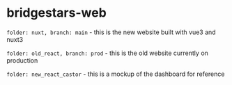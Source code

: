 # bridgestars-web

`folder: nuxt, branch: main` - this is the new website built with vue3 and nuxt3

`folder: old_react, branch: prod` - this is the old website currently on production

`folder: new_react_castor` - this is a mockup of the dashboard for reference

